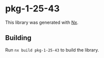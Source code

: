 # pkg-1-25-43

This library was generated with [Nx](https://nx.dev).

## Building

Run `nx build pkg-1-25-43` to build the library.
